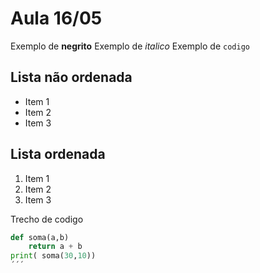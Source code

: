 # Aula 16/05

Exemplo de **negrito**
Exemplo de *italico*
Exemplo de `codigo`

## Lista não ordenada

- Item 1
- Item 2
- Item 3

## Lista ordenada

1. Item 1
1. Item 2
1. Item 3

Trecho de codigo
```python
def soma(a,b)
    return a + b
print( soma(30,10))
´´´